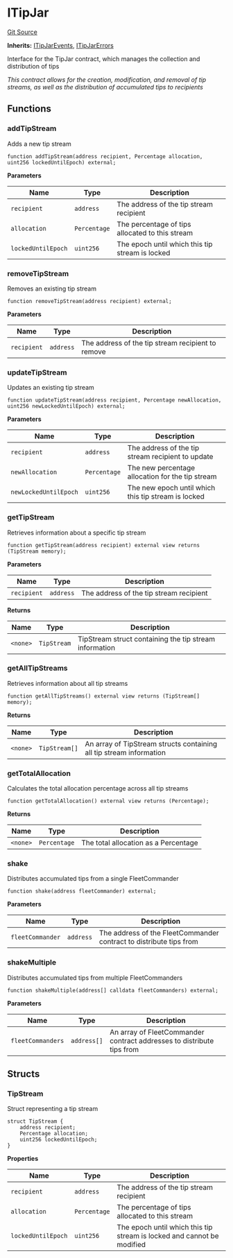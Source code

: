 # ITipJar
[Git Source](https://github.com/OasisDEX/summer-earn-protocol/blob/0276900cbe9b1188d82d1b9bcbb8c174e79a15a1/src/interfaces/ITipJar.sol)

**Inherits:**
[ITipJarEvents](/src/events/ITipJarEvents.sol/interface.ITipJarEvents.md), [ITipJarErrors](/src/errors/ITipJarErrors.sol/interface.ITipJarErrors.md)

Interface for the TipJar contract, which manages the collection and distribution of tips

*This contract allows for the creation, modification, and removal of tip streams,
as well as the distribution of accumulated tips to recipients*


## Functions
### addTipStream

Adds a new tip stream


```solidity
function addTipStream(address recipient, Percentage allocation, uint256 lockedUntilEpoch) external;
```
**Parameters**

|Name|Type|Description|
|----|----|-----------|
|`recipient`|`address`|The address of the tip stream recipient|
|`allocation`|`Percentage`|The percentage of tips allocated to this stream|
|`lockedUntilEpoch`|`uint256`|The epoch until which this tip stream is locked|


### removeTipStream

Removes an existing tip stream


```solidity
function removeTipStream(address recipient) external;
```
**Parameters**

|Name|Type|Description|
|----|----|-----------|
|`recipient`|`address`|The address of the tip stream recipient to remove|


### updateTipStream

Updates an existing tip stream


```solidity
function updateTipStream(address recipient, Percentage newAllocation, uint256 newLockedUntilEpoch) external;
```
**Parameters**

|Name|Type|Description|
|----|----|-----------|
|`recipient`|`address`|The address of the tip stream recipient to update|
|`newAllocation`|`Percentage`|The new percentage allocation for the tip stream|
|`newLockedUntilEpoch`|`uint256`|The new epoch until which this tip stream is locked|


### getTipStream

Retrieves information about a specific tip stream


```solidity
function getTipStream(address recipient) external view returns (TipStream memory);
```
**Parameters**

|Name|Type|Description|
|----|----|-----------|
|`recipient`|`address`|The address of the tip stream recipient|

**Returns**

|Name|Type|Description|
|----|----|-----------|
|`<none>`|`TipStream`|TipStream struct containing the tip stream information|


### getAllTipStreams

Retrieves information about all tip streams


```solidity
function getAllTipStreams() external view returns (TipStream[] memory);
```
**Returns**

|Name|Type|Description|
|----|----|-----------|
|`<none>`|`TipStream[]`|An array of TipStream structs containing all tip stream information|


### getTotalAllocation

Calculates the total allocation percentage across all tip streams


```solidity
function getTotalAllocation() external view returns (Percentage);
```
**Returns**

|Name|Type|Description|
|----|----|-----------|
|`<none>`|`Percentage`|The total allocation as a Percentage|


### shake

Distributes accumulated tips from a single FleetCommander


```solidity
function shake(address fleetCommander) external;
```
**Parameters**

|Name|Type|Description|
|----|----|-----------|
|`fleetCommander`|`address`|The address of the FleetCommander contract to distribute tips from|


### shakeMultiple

Distributes accumulated tips from multiple FleetCommanders


```solidity
function shakeMultiple(address[] calldata fleetCommanders) external;
```
**Parameters**

|Name|Type|Description|
|----|----|-----------|
|`fleetCommanders`|`address[]`|An array of FleetCommander contract addresses to distribute tips from|


## Structs
### TipStream
Struct representing a tip stream


```solidity
struct TipStream {
    address recipient;
    Percentage allocation;
    uint256 lockedUntilEpoch;
}
```

**Properties**

|Name|Type|Description|
|----|----|-----------|
|`recipient`|`address`|The address of the tip stream recipient|
|`allocation`|`Percentage`|The percentage of tips allocated to this stream|
|`lockedUntilEpoch`|`uint256`|The epoch until which this tip stream is locked and cannot be modified|

